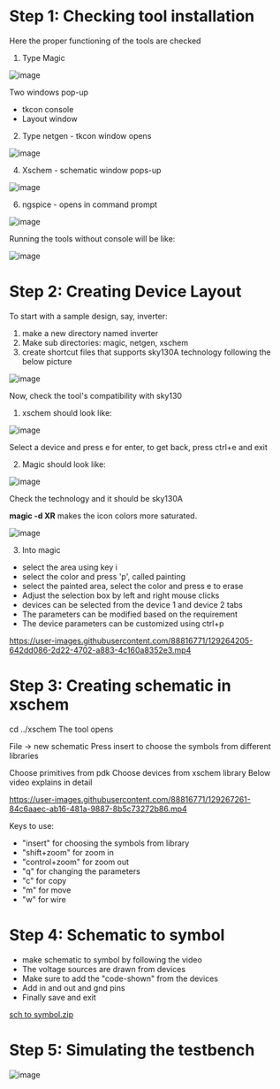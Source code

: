 # Step 1: Checking tool installation
Here the proper functioning of the tools are checked 

  1. Type Magic
  
![image](https://user-images.githubusercontent.com/88816771/129247063-f92382b9-14db-4acc-b247-ca19b513f4de.png)

Two windows pop-up 
  - tkcon console
  - Layout window

  2. Type netgen - tkcon window opens

![image](https://user-images.githubusercontent.com/88816771/129247949-39752797-bbd7-4f2c-ab63-01f55d5d895e.png)

  4. Xschem - schematic window pops-up

![image](https://user-images.githubusercontent.com/88816771/129248019-f0acc516-1e9c-40d4-b804-35be6e71b69e.png)

  6. ngspice - opens in command prompt 

![image](https://user-images.githubusercontent.com/88816771/129248264-b6b7caec-d05b-48a2-a55b-82e89929556e.png)

Running the tools without console will be like:

![image](https://user-images.githubusercontent.com/88816771/129249002-bc6b2770-6a03-4275-b301-efcf74d41056.png)


# Step 2: Creating Device Layout
To start with a sample design, say, inverter:
1. make a new directory named inverter
2. Make sub directories: magic, netgen, xschem
3. create shortcut files that supports sky130A technology following the below picture

 ![image](https://user-images.githubusercontent.com/88816771/129250402-e60424e7-1fa5-4ee9-88dc-9d6fe9fb23fd.png)

Now, check the tool's compatibility with sky130

1. xschem should look like:

![image](https://user-images.githubusercontent.com/88816771/129251150-fb357077-4d0d-42e2-a153-dc7463bd1f66.png)

Select a device and press e for enter, to get back, press ctrl+e and exit

2. Magic should look like:

![image](https://user-images.githubusercontent.com/88816771/129251547-683d4be8-5493-4056-a094-347d9c5f7f91.png)

Check the technology and it should be sky130A

**magic -d XR** makes the icon colors more saturated.

![image](https://user-images.githubusercontent.com/88816771/129251860-50ed5b9c-d3d2-4fc1-91cb-5354eff7eb42.png)

3. Into magic

- select the area using key i
- select the color and press 'p', called painting
- select the painted area, select the color and press e to erase
- Adjust the selection box by left and right mouse clicks
- devices can be selected from the device 1 and device 2 tabs
- The parameters can be modified based on the requirement
- The device parameters can be customized using ctrl+p

https://user-images.githubusercontent.com/88816771/129264205-642dd086-2d22-4702-a883-4c160a8352e3.mp4

# Step 3: Creating schematic in xschem

cd ../xschem
The tool opens

File -> new schematic 
Press insert to choose the symbols from different libraries

Choose primitives from pdk
Choose devices from xschem library
Below video explains in detail

https://user-images.githubusercontent.com/88816771/129267261-84c6aaec-ab16-481a-9887-8b5c73272b86.mp4

Keys to use: 
- "insert" for choosing the symbols from library
- "shift+zoom" for zoom in
- "control+zoom" for zoom out
- "q" for changing the parameters
- "c" for copy
- "m" for move
- "w" for wire


# Step 4: Schematic to symbol

- make schematic to symbol by following the video
- The voltage sources are drawn from devices
- Make sure to add the "code-shown" from the devices
- Add in and out and gnd pins
- Finally save and exit

[sch to symbol.zip](https://github.com/Janavind/VSD-Physical-Verification/files/6978610/sch.to.symbol.zip)

# Step 5: Simulating the testbench

![image](https://user-images.githubusercontent.com/88816771/129381480-00059ed6-40fe-48bb-9d8e-34901b00da06.png)













